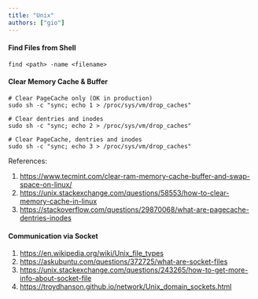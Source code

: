 ```yaml
---
title: "Unix"
authors: ["gio"]
---
```


#### Find Files from Shell

```
find <path> -name <filename>
```

#### Clear Memory Cache & Buffer

```
# Clear PageCache only (OK in production)
sudo sh -c "sync; echo 1 > /proc/sys/vm/drop_caches"

# Clear dentries and inodes
sudo sh -c "sync; echo 2 > /proc/sys/vm/drop_caches"

# Clear PageCache, dentries and inodes
sudo sh -c "sync; echo 3 > /proc/sys/vm/drop_caches"
```

References:

1. https://www.tecmint.com/clear-ram-memory-cache-buffer-and-swap-space-on-linux/
2. https://unix.stackexchange.com/questions/58553/how-to-clear-memory-cache-in-linux
3. https://stackoverflow.com/questions/29870068/what-are-pagecache-dentries-inodes

#### Communication via Socket

1. https://en.wikipedia.org/wiki/Unix_file_types
2. https://askubuntu.com/questions/372725/what-are-socket-files
3. https://unix.stackexchange.com/questions/243265/how-to-get-more-info-about-socket-file
4. https://troydhanson.github.io/network/Unix_domain_sockets.html
